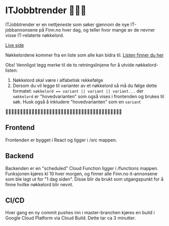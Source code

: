 # ITJobbtrender 💪💪💪

ITJobbtrender er en nettjeneste som søker gjennom de nye IT-jobbannonsene på Finn.no hver dag, og teller hvor mange av de nevner visse IT-relaterte nøkkelord.

[Live side](https://itjobbtrender.no/)

Nøkkelordene kommer fra en liste som alle kan bidra til.
[Listen finner du her](https://github.com/anderspk/itjobbtrender/blob/master/functions/keywordsList.txt)

Obs! Vennligst legg merke til de to retningslinjene for å utvide nøkkelord-listen:

1. Nøkkelord skal være i alfabetisk rekkefølge
2. Dersom du vil legge til varianter av et nøkkelord så må du følge dette formatet:
   `nøkkelord == variant || variant || variant...` der `nøkkelord` er "hovedvarianten" som også vises i frontenden og brukes til søk.
   Husk også å inkludere "hovedvarianten" som en `variant`

👨‍💻👩‍💻👨‍💻👩‍💻👨‍💻👩‍💻👨‍💻👩‍💻👨‍💻👩‍💻👨‍💻👩‍💻👨‍💻👩‍💻👨‍💻👩‍💻👨‍💻👩‍💻👨‍💻👩‍💻

## Frontend

Frontenden er bygget i React og ligger i /src mappen.

## Backend

Backenden er en "scheduled" Cloud Function ligger i /functions mappen.
Funksjonen kjøres kl 10 hver morgen, og finner alle Finn.no it-annonsene som ble lagt ut for "1 dag siden". Disse blir da brukt som utgangspunkt for å finne hvilke nøkkelord blir nevnt.

## CI/CD

Hver gang en ny commit pushes inn i master-branchen kjøres en build i Google Cloud Platform via Cloud Build. Dette tar ca 3 minutter.
